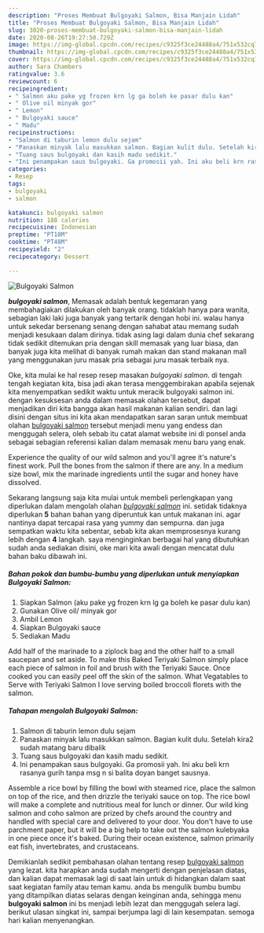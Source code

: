 ```yaml
---
description: "Proses Membuat Bulgoyaki Salmon, Bisa Manjain Lidah"
title: "Proses Membuat Bulgoyaki Salmon, Bisa Manjain Lidah"
slug: 3020-proses-membuat-bulgoyaki-salmon-bisa-manjain-lidah
date: 2020-08-26T19:27:50.729Z
image: https://img-global.cpcdn.com/recipes/c9325f3ce24488a4/751x532cq70/bulgoyaki-salmon-foto-resep-utama.jpg
thumbnail: https://img-global.cpcdn.com/recipes/c9325f3ce24488a4/751x532cq70/bulgoyaki-salmon-foto-resep-utama.jpg
cover: https://img-global.cpcdn.com/recipes/c9325f3ce24488a4/751x532cq70/bulgoyaki-salmon-foto-resep-utama.jpg
author: Sara Chambers
ratingvalue: 3.6
reviewcount: 6
recipeingredient:
- " Salmon aku pake yg frozen krn lg ga boleh ke pasar dulu kan"
- " Olive oil minyak gor"
- " Lemon"
- " Bulgoyaki sauce"
- " Madu"
recipeinstructions:
- "Salmon di taburin lemon dulu sejam"
- "Panaskan minyak lalu masukkan salmon. Bagian kulit dulu. Setelah kira2 sudah matang baru dibalik"
- "Tuang saus bulgoyaki dan kasih madu sedikit."
- "Ini penampakan saus bulgoyaki. Ga promosii yah. Ini aku beli krn rasanya gurih tanpa msg n si balita doyan banget sausnya."
categories:
- Resep
tags:
- bulgoyaki
- salmon

katakunci: bulgoyaki salmon 
nutrition: 188 calories
recipecuisine: Indonesian
preptime: "PT18M"
cooktime: "PT48M"
recipeyield: "2"
recipecategory: Dessert

---
```



![Bulgoyaki Salmon](https://img-global.cpcdn.com/recipes/c9325f3ce24488a4/751x532cq70/bulgoyaki-salmon-foto-resep-utama.jpg)

<b><i>bulgoyaki salmon</i></b>, Memasak adalah bentuk kegemaran yang membahagiakan dilakukan oleh banyak orang. tidaklah hanya para wanita, sebagian laki laki juga banyak yang tertarik dengan hobi ini. walau hanya untuk sekedar bersenang senang dengan sahabat atau memang sudah menjadi kesukaan dalam dirinya. tidak asing lagi dalam dunia chef sekarang tidak sedikit ditemukan pria dengan skill memasak yang luar biasa, dan banyak juga kita melihat di banyak rumah makan dan stand makanan mall yang menggunakan juru masak pria sebagai juru masak terbaik nya.

Oke, kita mulai ke hal resep resep masakan <i>bulgoyaki salmon</i>. di tengah tengah kegiatan kita, bisa jadi akan terasa menggembirakan apabila sejenak kita menyempatkan sedikit waktu untuk meracik bulgoyaki salmon ini. dengan kesuksesan anda dalam memasak olahan tersebut, dapat menjadikan diri kita bangga akan hasil makanan kalian sendiri. dan lagi disini dengan situs ini kita akan mendapatkan saran saran untuk membuat olahan <u>bulgoyaki salmon</u> tersebut menjadi menu yang endess dan menggugah selera, oleh sebab itu catat alamat website ini di ponsel anda sebagai sebagian referensi kalian dalam memasak menu baru yang enak.

Experience the quality of our wild salmon and you&#39;ll agree it&#39;s nature&#39;s finest work. Pull the bones from the salmon if there are any. In a medium size bowl, mix the marinade ingredients until the sugar and honey have dissolved.


Sekarang langsung saja kita mulai untuk membeli perlengkapan yang diperlukan dalam mengolah olahan <u><i>bulgoyaki salmon</i></u> ini. setidak tidaknya diperlukan <b>5</b> bahan bahan yang diperuntuk kan untuk makanan ini. agar nantinya dapat tercapai rasa yang yummy dan sempurna. dan juga sempatkan waktu kita sebentar, sebab kita akan memprosesnya kurang lebih dengan <b>4</b> langkah. saya menginginkan berbagai hal yang dibutuhkan sudah anda sediakan disini, oke mari kita awali dengan mencatat dulu bahan baku dibawah ini.

<!--inarticleads1-->

##### Bahan pokok dan bumbu-bumbu yang diperlukan untuk menyiapkan Bulgoyaki Salmon:

1. Siapkan  Salmon (aku pake yg frozen krn lg ga boleh ke pasar dulu kan)
1. Gunakan  Olive oil/ minyak gor
1. Ambil  Lemon
1. Siapkan  Bulgoyaki sauce
1. Sediakan  Madu


Add half of the marinade to a ziplock bag and the other half to a small saucepan and set aside. To make this Baked Teriyaki Salmon simply place each piece of salmon in foil and brush with the Teriyaki Sauce. Once cooked you can easily peel off the skin of the salmon. What Vegatables to Serve with Teriyaki Salmon I love serving boiled broccoli florets with the salmon. 

<!--inarticleads2-->

##### Tahapan mengolah Bulgoyaki Salmon:

1. Salmon di taburin lemon dulu sejam
1. Panaskan minyak lalu masukkan salmon. Bagian kulit dulu. Setelah kira2 sudah matang baru dibalik
1. Tuang saus bulgoyaki dan kasih madu sedikit.
1. Ini penampakan saus bulgoyaki. Ga promosii yah. Ini aku beli krn rasanya gurih tanpa msg n si balita doyan banget sausnya.


Assemble a rice bowl by filling the bowl with steamed rice, place the salmon on top of the rice, and then drizzle the teriyaki sauce on top. The rice bowl will make a complete and nutritious meal for lunch or dinner. Our wild king salmon and coho salmon are prized by chefs around the country and handled with special care and delivered to your door. You don&#39;t have to use parchment paper, but it will be a big help to take out the salmon kulebyaka in one piece once it&#39;s baked. During their ocean existence, salmon primarily eat fish, invertebrates, and crustaceans. 

Demikianlah sedikit pembahasan olahan tentang resep <u>bulgoyaki salmon</u> yang lezat. kita harapkan anda sudah mengerti dengan penjelasan diatas, dan kalian dapat memasak lagi di saat lain untuk di hidangkan dalam saat saat kegiatan family atau teman kamu. anda bs mengulik bumbu bumbu yang ditampilkan diatas selaras dengan keinginan anda, sehingga menu <b>bulgoyaki salmon</b> ini bs menjadi lebih lezat dan menggugah selera lagi. berikut ulasan singkat ini, sampai berjumpa lagi di lain kesempatan. semoga hari kalian menyenangkan.
